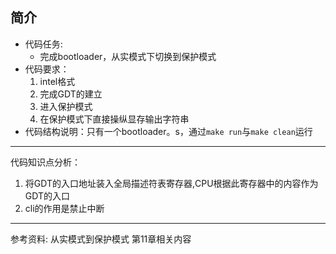 
## 简介

- 代码任务:
    - 完成bootloader，从实模式下切换到保护模式
- 代码要求：
    1. intel格式
    2. 完成GDT的建立
    3. 进入保护模式
    4. 在保护模式下直接操纵显存输出字符串
- 代码结构说明：只有一个bootloader。s，通过`make run`与`make clean`运行
---

代码知识点分析：

1. 将GDT的入口地址装入全局描述符表寄存器,CPU根据此寄存器中的内容作为GDT的入口
2. cli的作用是禁止中断


---


参考资料:
从实模式到保护模式 第11章相关内容